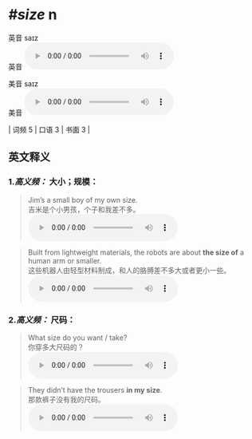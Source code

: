 # ***\#size*** n
英音 saɪz  
英音
<audio src="./media/size-B.aac" controls="controls"></audio>

美音 saɪz  
美音
<audio src="./media/size.aac" controls="controls"></audio>



| 词频 5 | 口语 3 | 书面 3 |  

英文释义
---
### 1.*高义频：* **大小；规模：**  

 > Jim’s a small boy of my own size.  
 > 吉米是个小男孩，个子和我差不多。    
<audio src="./media/size-1.aac" controls="controls"></audio>

 > Built from lightweight materials, the robots are about **the size of** a human arm or smaller.  
 > 这些机器人由轻型材料制成，和人的胳膊差不多大或者更小一些。    
<audio src="./media/size-2.aac" controls="controls"></audio>

### 2.*高义频：* **尺码：**  

 > What size do you want / take?   
 > 你穿多大尺码的？    
<audio src="./media/size-4.aac" controls="controls"></audio>

 > They didn’t have the trousers **in my size**.  
 > 那款裤子没有我的尺码。    
<audio src="./media/size-5.aac" controls="controls"></audio>


